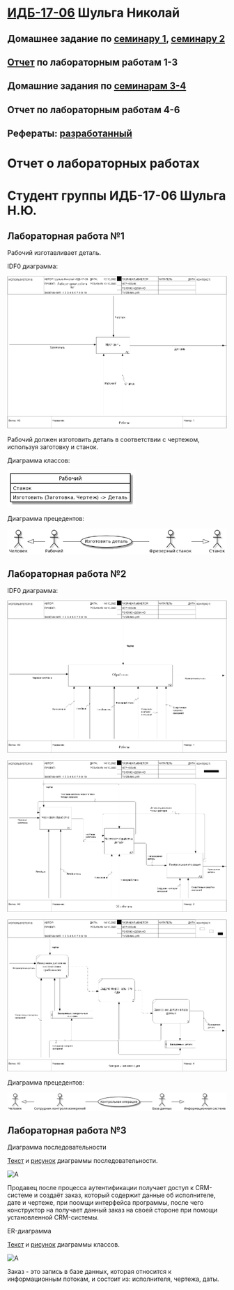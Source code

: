 # [ИДБ-17-06](https://github.com/stankin/design-part-1/wiki/list-idb-17-06) Шульга Николай

## Домашнее задание по [семинару 1](https://github.com/stankin/design-part-1/wiki/sem1), [семинару 2](https://github.com/stankin/design-part-1/wiki/sem2)

## [Отчет]() по лабораторным работам 1-3

## Домашние задания по [семинарам 3-4]()

## Отчет по лабораторным работам 4-6

## Рефераты: [разработанный]()



# Отчет о лабораторных работах

# Cтудент группы ИДБ-17-06 Шульга Н.Ю.

## Лабораторная работа №1

Рабочий изготавливает деталь.

IDF0 диаграмма:

![A](https://github.com/NikolaiShu/ShulgaNikolay.github.io/blob/main/lab1/IDF0.png?raw=true)

Рабочий должен изготовить деталь в соответствии с чертежом, используя заготовку и станок. 

Диаграмма классов:

![A](https://github.com/NikolaiShu/ShulgaNikolay.github.io/blob/main/lab1/ClassD.png?raw=true)


Диаграмма прецедентов:

![A](https://github.com/NikolaiShu/ShulgaNikolay.github.io/blob/main/lab1/UseCaseDiagramm.png?raw=true)


## Лабораторная работа №2

IDF0 диаграмма:

![A](https://github.com/NikolaiShu/ShulgaNikolay.github.io/blob/main/lab2/IDF02.png?raw=true)

![A](https://github.com/NikolaiShu/ShulgaNikolay.github.io/blob/main/lab2/IDF02.2.png?raw=true)

![A](https://github.com/NikolaiShu/ShulgaNikolay.github.io/blob/main/lab2/DFD2.png?raw=true)


Диаграмма прецедентов:

![A](https://github.com/NikolaiShu/ShulgaNikolay.github.io/blob/main/lab2/UsecaseLab2.png?raw=true)


## Лабораторная работа №3

Диаграмма последовательности

[Текст]() и [рисунок]() диаграммы последовательности. 

![A]()

Продавец после процесса аутентификации получает доступ к CRM-системе и создаёт заказ, который содержит данные об исполнителе, дате и чертеже, при поомщи интерфейса программы, после чего конструктор на получает данный заказ на своей стороне при помощи установленной CRM-системы.

ER-диаграмма

[Текст]() и [рисунок]() диаграммы классов. 

![A]()

Заказ - это запись в базе данных, которая относится к информационным потокам, и состоит из: исполнителя, чертежа, даты.
